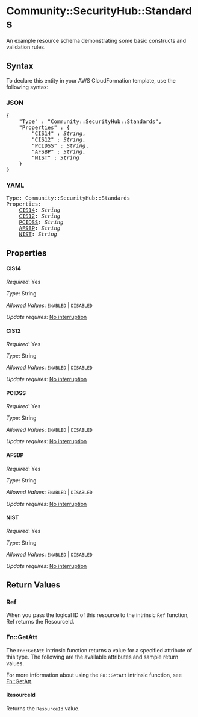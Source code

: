 # Community::SecurityHub::Standards

An example resource schema demonstrating some basic constructs and validation rules.

## Syntax

To declare this entity in your AWS CloudFormation template, use the following syntax:

### JSON

<pre>
{
    "Type" : "Community::SecurityHub::Standards",
    "Properties" : {
        "<a href="#cis14" title="CIS14">CIS14</a>" : <i>String</i>,
        "<a href="#cis12" title="CIS12">CIS12</a>" : <i>String</i>,
        "<a href="#pcidss" title="PCIDSS">PCIDSS</a>" : <i>String</i>,
        "<a href="#afsbp" title="AFSBP">AFSBP</a>" : <i>String</i>,
        "<a href="#nist" title="NIST">NIST</a>" : <i>String</i>
    }
}
</pre>

### YAML

<pre>
Type: Community::SecurityHub::Standards
Properties:
    <a href="#cis14" title="CIS14">CIS14</a>: <i>String</i>
    <a href="#cis12" title="CIS12">CIS12</a>: <i>String</i>
    <a href="#pcidss" title="PCIDSS">PCIDSS</a>: <i>String</i>
    <a href="#afsbp" title="AFSBP">AFSBP</a>: <i>String</i>
    <a href="#nist" title="NIST">NIST</a>: <i>String</i>
</pre>

## Properties

#### CIS14

_Required_: Yes

_Type_: String

_Allowed Values_: <code>ENABLED</code> | <code>DISABLED</code>

_Update requires_: [No interruption](https://docs.aws.amazon.com/AWSCloudFormation/latest/UserGuide/using-cfn-updating-stacks-update-behaviors.html#update-no-interrupt)

#### CIS12

_Required_: Yes

_Type_: String

_Allowed Values_: <code>ENABLED</code> | <code>DISABLED</code>

_Update requires_: [No interruption](https://docs.aws.amazon.com/AWSCloudFormation/latest/UserGuide/using-cfn-updating-stacks-update-behaviors.html#update-no-interrupt)

#### PCIDSS

_Required_: Yes

_Type_: String

_Allowed Values_: <code>ENABLED</code> | <code>DISABLED</code>

_Update requires_: [No interruption](https://docs.aws.amazon.com/AWSCloudFormation/latest/UserGuide/using-cfn-updating-stacks-update-behaviors.html#update-no-interrupt)

#### AFSBP

_Required_: Yes

_Type_: String

_Allowed Values_: <code>ENABLED</code> | <code>DISABLED</code>

_Update requires_: [No interruption](https://docs.aws.amazon.com/AWSCloudFormation/latest/UserGuide/using-cfn-updating-stacks-update-behaviors.html#update-no-interrupt)

#### NIST

_Required_: Yes

_Type_: String

_Allowed Values_: <code>ENABLED</code> | <code>DISABLED</code>

_Update requires_: [No interruption](https://docs.aws.amazon.com/AWSCloudFormation/latest/UserGuide/using-cfn-updating-stacks-update-behaviors.html#update-no-interrupt)

## Return Values

### Ref

When you pass the logical ID of this resource to the intrinsic `Ref` function, Ref returns the ResourceId.

### Fn::GetAtt

The `Fn::GetAtt` intrinsic function returns a value for a specified attribute of this type. The following are the available attributes and sample return values.

For more information about using the `Fn::GetAtt` intrinsic function, see [Fn::GetAtt](https://docs.aws.amazon.com/AWSCloudFormation/latest/UserGuide/intrinsic-function-reference-getatt.html).

#### ResourceId

Returns the <code>ResourceId</code> value.

